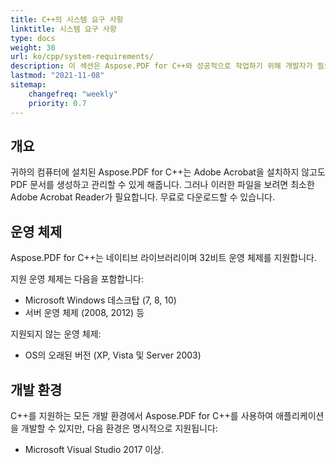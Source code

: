 ```yaml
---
title: C++의 시스템 요구 사항
linktitle: 시스템 요구 사항
type: docs
weight: 30
url: ko/cpp/system-requirements/
description: 이 섹션은 Aspose.PDF for C++와 성공적으로 작업하기 위해 개발자가 필요로 하는 지원 운영 체제를 나열합니다.
lastmod: "2021-11-08"
sitemap:
    changefreq: "weekly"
    priority: 0.7
---
```


## 개요

귀하의 컴퓨터에 설치된 Aspose.PDF for C++는 Adobe Acrobat을 설치하지 않고도 PDF 문서를 생성하고 관리할 수 있게 해줍니다. 그러나 이러한 파일을 보려면 최소한 Adobe Acrobat Reader가 필요합니다. 무료로 다운로드할 수 있습니다.

## 운영 체제

Aspose.PDF for C++는 네이티브 라이브러리이며 32비트 운영 체제를 지원합니다.

지원 운영 체제는 다음을 포함합니다:

- Microsoft Windows 데스크탑 (7, 8, 10)
- 서버 운영 체제 (2008, 2012) 등

지원되지 않는 운영 체제:

- OS의 오래된 버전 (XP, Vista 및 Server 2003)

## 개발 환경

C++를 지원하는 모든 개발 환경에서 Aspose.PDF for C++를 사용하여 애플리케이션을 개발할 수 있지만, 다음 환경은 명시적으로 지원됩니다:

- Microsoft Visual Studio 2017 이상.
